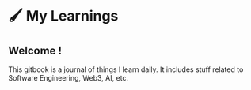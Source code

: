 # 🖌️ My Learnings

## Welcome !

This gitbook is a journal of things I learn daily. It includes stuff related to Software Engineering, Web3, AI, etc.
